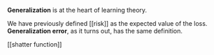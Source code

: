 **Generalization** is at the heart of learning theory.

We have previously defined [[risk]] as the expected value of the loss. **Generalization error**, as it turns out, has the same definition.

[[shatter function]]
